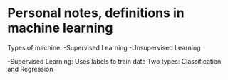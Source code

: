 # Personal notes, definitions in machine learning

Types of machine:
-Supervised Learning
-Unsupervised Learning

-Supervised Learning:
 Uses labels to train data
 Two types: Classification and Regression
 

